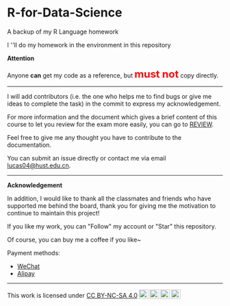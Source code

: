 # R-for-Data-Science
 A backup of my R Language homework

 I ''ll do my homework in the environment in this repository

**Attention**

Anyone **can** get my code as a reference, but <font color = red><font size =5>**must not**</font> </font>copy directly.

---

I will add contributors (i.e. the one who helps me to find bugs or give me ideas to complete the task) in the commit to express my acknowledgement. 

For more information and the document which gives a brief content of this course to let you review for the exam more easily, you can go to [REVIEW](https://github.com/Lucas04-nhr/Review-of-R).

Feel free to give me any thought you have to contribute to the documentation.

You can submit an issue directly or contact me via email <lucas04@hust.edu.cn>.

---

**Acknowledgement**

In addition, I would like to thank all the classmates and friends who have supported me behind the board, thank you for giving me the motivation to continue to maintain this project!

If you like my work, you can "Follow" my account or "Star" this repository.

Of course, you can buy me a coffee if you like~

Payment methods:

- [WeChat](./images/WeChat.png)
- [Alipay](./images/Alipay.png)

---

<p xmlns:cc="http://creativecommons.org/ns#" >This work is licensed under <a href="http://creativecommons.org/licenses/by-nc-sa/4.0/?ref=chooser-v1" target="_blank" rel="license noopener noreferrer" style="display:inline-block;">CC BY-NC-SA 4.0<img style="height:22px!important;margin-left:3px;vertical-align:text-bottom;" src="https://mirrors.creativecommons.org/presskit/icons/cc.svg?ref=chooser-v1"><img style="height:22px!important;margin-left:3px;vertical-align:text-bottom;" src="https://mirrors.creativecommons.org/presskit/icons/by.svg?ref=chooser-v1"><img style="height:22px!important;margin-left:3px;vertical-align:text-bottom;" src="https://mirrors.creativecommons.org/presskit/icons/nc.svg?ref=chooser-v1"><img style="height:22px!important;margin-left:3px;vertical-align:text-bottom;" src="https://mirrors.creativecommons.org/presskit/icons/sa.svg?ref=chooser-v1"></a></p>

